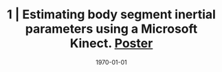 ---
title: " 1 | Estimating body segment inertial parameters using a Microsoft Kinect. [Poster](/files/abstracts/2015_OBC_POSTER.pdf)"
collection: publications
permalink: /publication/Ab-1
date: 1970-01-01
venue: 'Engineering'
citation: '<b>Kudzia P.</b> and Genevieve D., Estimating body segment inertial parameters using a Microsoft Kinect.<i> Ontario Biomechanics Conference.</i>. Barrie, ON, Canada <b>2015</b>'
---